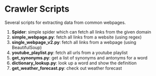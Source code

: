 # Crawler Scripts
Several scripts for extracting data from common webpages.

1. **Spider**: simple spider which can fetch all links from the given domain
1. **simple_webpage.py**: fetch all links from a website (using regex)
1. **single_webpage_v2.py**: fetch all links from a webpage (using BeautifulSoup)
1. **youtube_playlist.py**: fetch all urls from a youtube playlist
1. **get_synonyms.py**: get a list of synonyms and antonyms for a word
1. **dictionary_lookup.py**: look up a word and show the definition 
1. **get_weather_forecast.py**: check out weather forecast

